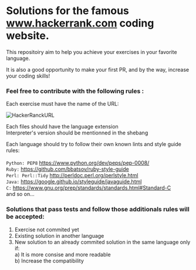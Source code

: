 # Solutions for the famous www.hackerrank.com coding website.

This repositoiry aim to help you achieve your exercises in your favorite language.

It is also a good opportunity to make your first PR, and by the way, increase your coding skills!

### Feel free to contribute with the following rules :
Each exercise must have the name of the URL: <br>

![HackerRanckURL](http://i67.tinypic.com/nlagav.png)

Each files should have the language extension
<br>Interpreter's version should be mentionned in the shebang

Each language should try to follow their own known lints and style guide rules:
<br><br>
   `Python: PEP8` https://www.python.org/dev/peps/pep-0008/<br>
   `Ruby:` https://github.com/bbatsov/ruby-style-guide<br>
   `Perl: Perl::Tidy` http://perldoc.perl.org/perlstyle.html<br>
   `Java:` https://google.github.io/styleguide/javaguide.html<br>
   `C:` https://www.gnu.org/prep/standards/standards.html#Standard-C<br>
   and so on...

### Solutions that pass tests and follow those additionals rules will be accepted:
1. Exercise not commited yet
2. Existing solution in another language
3. New solution to an already commited solution in the same language only if:
<br>a) It is more consise and more readable
<br>b) Increase the compatibility
